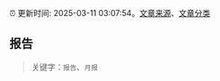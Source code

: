 :alarm_clock: 更新时间: 2025-03-11 03:07:54。[文章来源](/README.md)、[文章分类](/TAGS.md)

## 报告


> 关键字：`报告`、`月报`



